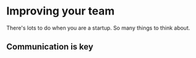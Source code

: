 # Improving your team

There's lots to do when you are a startup.  So many things to think about.  

## Communication is key

